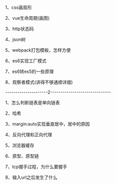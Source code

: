 1、css画扇形

2、vue生命周期\(画图\)

3、http状态码

4、json树

5、webpack打包模板，怎样方便

6、es6实现工厂模式

7、es6转es5的一些原理

8、观察者模式\(讲得不够通顺详细\)

---------------------2------------------------------

1、怎么判断链表是单向链表

2、哈希

3、margin:auto实现垂直居中，居中的原因

4、反向代理和正向代理

5、浏览器缓存

6、原型、原型链

7、tcp握手过程，为什么要握手

8、输入url之后发生了什么

